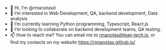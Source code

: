- 👋 Hi, I’m @rmanotasd
- 👀 I’m interested in Web Development, QA, backend development, Data analysis
- 🌱 I’m currently learning Python programming, Typescript, React.js
- 💞️ I’m looking to collaborate on backend development teams, QA testing.
- 📫 How to reach me? You can email me to rmanotas@lean-tech.io, or find my contacts on my website https://rjmanotas.github.io/

<!---
rmanotasd/rmanotasd is a ✨ special ✨ repository because its `README.md` (this file) appears on your GitHub profile.
You can click the Preview link to take a look at your changes.
--->
